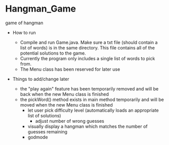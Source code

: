 # Hangman_Game
game of hangman

* How to run
	* Compile and run Game.java. Make sure a txt file (should contain a list of words) is in the same directory. This file contains all of the potential solutions to the game.
	* Currently the program only includes a single list of words to pick from.
  * The Menu class has been reserved for later use
	
* Things to add/change later
  * the "play again" feature has been temporarily removed and will be back when the new Menu class is finished
  * the pickWord() method exists in main method temporarily and will be moved when the new Menu class is finished
	* let user pick difficulty level (automatically loads an appropriate list of solutions)
		* adjust number of wrong guesses
	* visually display a hangman which matches the number of guesses remaining
	* godmode